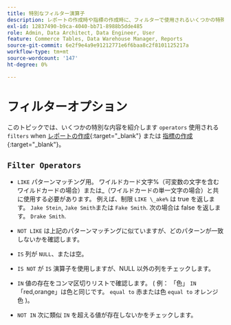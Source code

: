 ```yaml
---
title: 特別なフィルター演算子
description: レポートの作成時や指標の作成時に、フィルターで使用されるいくつかの特殊な演算子について説明します。
exl-id: 12837490-b9ca-4040-bb71-8988b5dde485
role: Admin, Data Architect, Data Engineer, User
feature: Commerce Tables, Data Warehouse Manager, Reports
source-git-commit: 6e2f9e4a9e91212771e6f6baa8c2f8101125217a
workflow-type: tm+mt
source-wordcount: '147'
ht-degree: 0%

---
```


# フィルターオプション

このトピックでは、いくつかの特別な内容を紹介します `operators` 使用される `filters` when [レポートの作成](../../tutorials/using-visual-report-builder.md){:target=&quot;_blank&quot;} または [指標の作成](../../data-user/reports/ess-manage-data-metrics.md){:target=&quot;_blank&quot;}。

## `Filter Operators`

* `LIKE` パターンマッチング用。 ワイルドカード文字%（可変数の文字を含むワイルドカードの場合）または_（ワイルドカードの単一文字の場合）と共に使用する必要があります。  例えば、制限 `LIKE \_ake%` は true を返します。 `Jake Stein`, `Jake Smith`または `Fake Smith`.  次の場合は false を返します。 `Drake Smith`.

* `NOT LIKE` は上記のパターンマッチングに似ていますが、どのパターンが一致しないかを確認します。

* `IS` 列が `NULL`、または空。

* `IS NOT` が `IS` 演算子を使用しますが、NULL 以外の列をチェックします。

* `IN` 値の存在をコンマ区切りリストで確認します。 ( 例： 「色」 `IN` 「red,orange」は色と同じです。 `equal to` 赤または色 `equal to` オレンジ色 )。

* `NOT IN` 次に類似 `IN` を超える値が存在しないかをチェックします。
